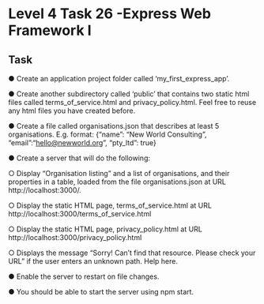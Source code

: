 # Level 4 Task 26 -Express Web Framework I

## Task

● Create an application project folder called ‘my_first_express_app’.

● Create another subdirectory called ‘public’ that contains two static html files called terms_of_service.html and privacy_policy.html. Feel free to
reuse any html files you have created before.

● Create a file called organisations.json that describes at least 5 organisations. E.g. format: {“name”: “New World Consulting”, “email”:“hello@newworld.org”, “pty_ltd”: true}

● Create a server that will do the following:

○ Display “Organisation listing” and a list of organisations, and their properties in a table, loaded from the file organisations.json at URL http://localhost:3000/.

○ Display the static HTML page, terms_of_service.html at URL http://localhost:3000/terms_of_service.html

○ Display the static HTML page, privacy_policy.html at URL http://localhost:3000/privacy_policy.html

○ Displays the message “Sorry! Can’t find that resource. Please check your URL” if the user enters an unknown path. Help here.

● Enable the server to restart on file changes.

● You should be able to start the server using npm start.
